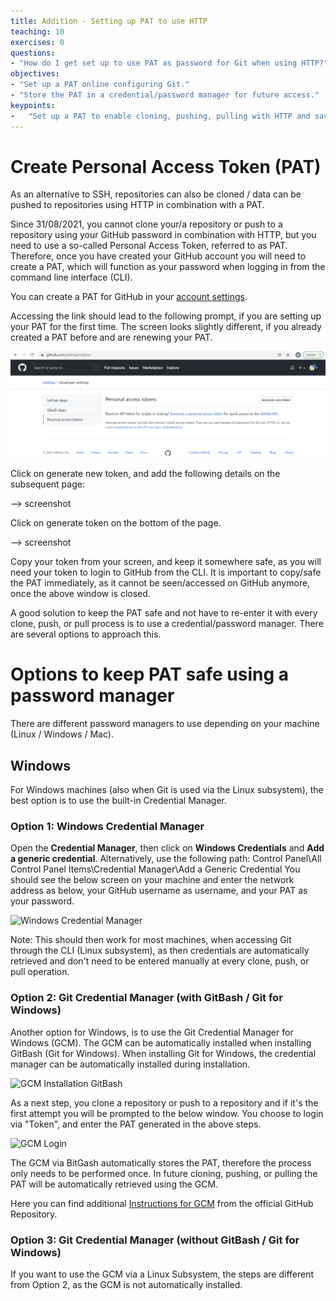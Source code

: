 ```yaml
---
title: Addition - Setting up PAT to use HTTP
teaching: 10
exercises: 0
questions:
- "How do I get set up to use PAT as password for Git when using HTTP?"
objectives:
- "Set up a PAT online configuring Git."
- "Store the PAT in a credential/password manager for future access."
keypoints:
-   "Set up a PAT to enable cloning, pushing, pulling with HTTP and save PAT to credential manager to avoid re-entering for every cloning, pushing, or pulling process."
---
```


# Create Personal Access Token (PAT)
As an alternative to SSH, repositories can also be cloned / data can be pushed to repositories using HTTP in combination with a PAT.

Since 31/08/2021, you cannot clone your/a repository or push to a repository using your GitHub password in combination with HTTP, but you need to use a so-called Personal Access Token, referred to as PAT. Therefore, once you have created your GitHub account you will need to create a PAT, which will function as your password when logging in from the command line interface (CLI).

You can create a PAT for GitHub in your [account settings](https://github.com/settings/tokens/).

Accessing the link should lead to the following prompt, if you are setting up your PAT for the first time. The screen looks slightly different, if you already created a PAT before and are renewing your PAT.

![Generate new Token](../fig/generate_new_token.png)

Click on generate new token, and add the following details on the subsequent page:

--> screenshot

Click on generate token on the bottom of the page.

--> screenshot

Copy your token from your screen, and keep it somewhere safe, as you will need your token to login to GitHub from the CLI. It is important to copy/safe the PAT immediately, as it cannot be seen/accessed on GitHub anymore, once the above window is closed.

A good solution to keep the PAT safe and not have to re-enter it with every clone, push, or pull process is to use a credential/password manager. There are several options to approach this.

# Options to keep PAT safe using a password manager
There are different password managers to use depending on your machine (Linux / Windows / Mac).

## Windows
For Windows machines (also when Git is used via the Linux subsystem), the best option is to use the built-in Credential Manager.

### Option 1: Windows Credential Manager

Open the **Credential Manager**, then click on **Windows Credentials** and **Add a generic credential**.
Alternatively, use the following path: Control Panel\All Control Panel Items\Credential Manager\Add a Generic Credential
You should see the below screen on your machine and enter the network address as below, your GitHub username as username, and your PAT as your password.

![Windows Credential Manager](../fig/add-generic-credential.png)

Note: This should then work for most machines, when accessing Git through the CLI (Linux subsystem), as then credentials are automatically retrieved and don't need to be entered manually at every clone, push, or pull operation.

### Option 2: Git Credential Manager (with GitBash / Git for Windows)

Another option for Windows, is to use the Git Credential Manager for Windows (GCM). The GCM can be automatically installed when installing GitBash (Git for Windows).
When installing Git for Windows, the credential manager can be automatically installed during installation.

![GCM Installation GitBash](../fig/git-for-windows-CM.png)

As a next step, you clone a repository or push to a repository and if it's the first attempt you will be prompted to the below window. You choose to login via "Token", and enter the PAT generated in the above steps.

![GCM Login](../fig/token-gitforwindows.png)

The GCM via BitGash automatically stores the PAT, therefore the process only needs to be performed once. In future cloning, pushing, or pulling the PAT will be automatically retrieved using the GCM.

Here you can find additional [Instructions for GCM](https://github.com/GitCredentialManager/git-credential-manager) from the official GitHub Repository.

### Option 3: Git Credential Manager (without GitBash / Git for Windows)

If you want to use the GCM via a Linux Subsystem, the steps are different from Option 2, as the GCM is not automatically installed.








